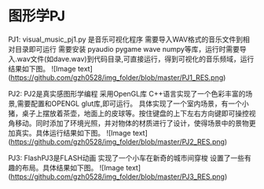# 图形学PJ
  PJ1: visual_music_pj1.py 是音乐可视化程序 需要导入WAV格式的音乐文件到相对目录即可运行 需要安装 pyaudio pygame wave numpy等库，运行时需要导入.wav文件(如dave.wav)到代码目录,可直接运行，得到可视化的音乐频域，运行结果如下图。
  ![Image text]
  (https://github.com/gzh0528/img_folder/blob/master/PJ1_RES.png)

PJ2: PJ2是真实感图形学编程 采用OpenGL库 C++语言实现了一个色彩丰富的场景,需要配置和OPENGL glut库,即可运行。
具体实现了一个室内场景，有一个小猪，桌子上摆放着茶壶，地面上的皮球等。按住键盘的上下左右方向键即可操控视角移动。同时添加了环境光照，并对物体的材质进行了设计，使得场景中的景物更加真实。具体运行结果如下图。
![Image text]
(https://github.com/gzh0528/img_folder/blob/master/PJ2_RES.png)

PJ3: FlashPJ3是FLASH动画 实现了一个小车在新奇的城市间穿梭 设置了一些有趣的布局。具体结果如下图。
![Image text]
(https://github.com/gzh0528/img_folder/blob/master/PJ3_RES.png)

